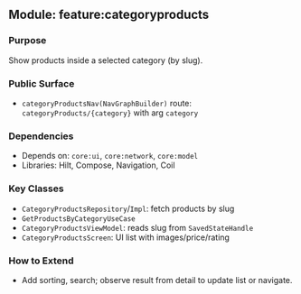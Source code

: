 ## Module: feature:categoryproducts

### Purpose
Show products inside a selected category (by slug).

### Public Surface
- `categoryProductsNav(NavGraphBuilder)` route: `categoryProducts/{category}` with arg `category`

### Dependencies
- Depends on: `core:ui`, `core:network`, `core:model`
- Libraries: Hilt, Compose, Navigation, Coil

### Key Classes
- `CategoryProductsRepository`/`Impl`: fetch products by slug
- `GetProductsByCategoryUseCase`
- `CategoryProductsViewModel`: reads slug from `SavedStateHandle`
- `CategoryProductsScreen`: UI list with images/price/rating

### How to Extend
- Add sorting, search; observe result from detail to update list or navigate.


